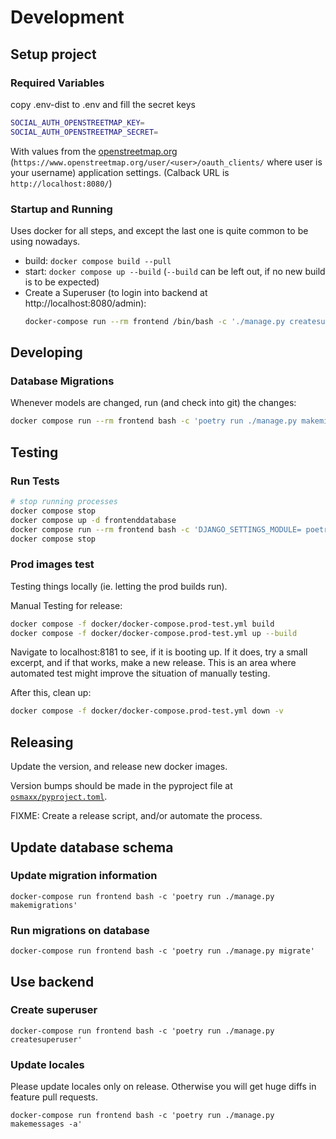 # Development

## Setup project

### Required Variables

copy .env-dist to .env and fill the secret keys
```bash
SOCIAL_AUTH_OPENSTREETMAP_KEY=
SOCIAL_AUTH_OPENSTREETMAP_SECRET=
```

With values from the [openstreetmap.org](https://www.openstreetmap.org) (`https://www.openstreetmap.org/user/<user>/oauth_clients/` where user is your username) application settings. (Calback URL is `http://localhost:8080/`)

### Startup and Running

Uses docker for all steps, and except the last one is quite common to be using nowadays.

* build: `docker compose build --pull`
* start: `docker compose up --build` (`--build` can be left out, if no new build is to be expected)
* Create a Superuser (to login into backend at http://localhost:8080/admin):
    ```bash
    docker-compose run --rm frontend /bin/bash -c './manage.py createsuperuser'
    ```

## Developing

### Database Migrations

Whenever models are changed, run (and check into git) the changes:

```bash
docker compose run --rm frontend bash -c 'poetry run ./manage.py makemigrations'
```

## Testing

### Run Tests

```bash
# stop running processes
docker compose stop
docker compose up -d frontenddatabase
docker compose run --rm frontend bash -c 'DJANGO_SETTINGS_MODULE= poetry run pytest tests/'
docker compose stop
```

### Prod images test

Testing things locally (ie. letting the prod builds run).

Manual Testing for release:

```bash
docker compose -f docker/docker-compose.prod-test.yml build
docker compose -f docker/docker-compose.prod-test.yml up --build
```

Navigate to localhost:8181 to see, if it is booting up.
If it does, try a small excerpt, and if that works,
make a new release.
This is an area where automated test might
improve the situation of manually testing.

After this, clean up:

```bash
docker compose -f docker/docker-compose.prod-test.yml down -v
```

## Releasing

Update the version, and release new docker images.

Version bumps should be made in the pyproject file at [`osmaxx/pyproject.toml`](../../osmaxx/pyproject.toml).

FIXME: Create a release script, and/or automate the process.

## Update database schema

### Update migration information

```shell
docker-compose run frontend bash -c 'poetry run ./manage.py makemigrations'
```

### Run migrations on database
```shell
docker-compose run frontend bash -c 'poetry run ./manage.py migrate'
```

## Use backend

### Create superuser

```shell
docker-compose run frontend bash -c 'poetry run ./manage.py createsuperuser'
```

### Update locales
Please update locales only on release. Otherwise you will get huge diffs in feature pull requests.

```shell
docker-compose run frontend bash -c 'poetry run ./manage.py makemessages -a'
```
